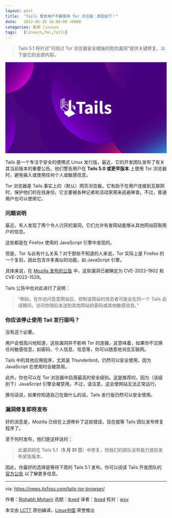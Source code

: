 ```yaml
---
layout: post
title:	"Tails 警告用户不要使用 Tor 浏览器：原因如下！"
date:	2022-05-30 16:09:00 +0800 
categories:	新闻 linuxcn 
tags:	[linuxcn,Tor,Tails]
---
```




> 
> Tails 5.1 将针对“可绕过 Tor 浏览器安全措施的危险漏洞”提供关键修复。以下是它的全部内容。
> 
> 
> 


![Tails](/Asserts/Images/album/202205/30/160905mvhyvhxdzfchxcwx.jpg)


Tails 是一个专注于安全的便携式 Linux 发行版，最近，它的开发团队发布了有关其当前版本的重要公告。他们警告用户在 **Tails 5.0 或更早版本** 上使用 Tor 浏览器时，避免输入或使用任何个人或敏感信息。


Tor 浏览器是 Tails 事实上的（默认）网页浏览器，它有助于在用户连接到互联网时，保护他们的在线身份。它主要被各种记者和活动家用来逃避审查。不过，普通用户也可以使用它。


### 问题说明


最近，有人发现了两个令人讨厌的漏洞，它们允许有害网站能够从其他网站窃取用户的信息。


这些都是在 Firefox 使用的 JavaScript 引擎中发现的。


但是，Tor 与此有什么关系？对于那些不知道的人来说，Tor 实际上是 Firefox 的一个复刻，因此包含许多类似的功能，如 JavaScript 引擎。


具体来说，在 [Mozilla 发布的公告](https://www.mozilla.org/en-US/security/advisories/mfsa2022-19/) 中，这些漏洞已被确定为 CVE-2022-1802 和 CVE-2022-1529。


Tails 公告中也对此进行了说明：



> 
> “例如，在你访问恶意网站后，控制该网站的攻击者可能会在同一个 Tails 会话期间，访问你随后发送到其他网站的密码或其他敏感信息。”
> 
> 
> 


### 你应该停止使用 Tail 发行版吗？


没有这个必要。


用户会很高兴地知道，这些漏洞并不影响 Tor 的连接。这意味着，如果你不交换任何敏感信息，如密码、个人信息、信息等，你可以随意地浏览互联网。


Tails 中的其他应用程序，尤其是 Thunderbird，仍然可以安全使用，因为 JavaScript 在使用时会被禁用。


此外，你也可以在 Tor 浏览器中启用最高的安全级别。这是推荐的，因为（该级别下）JavaScript 引擎会被禁用。不过，请注意，这会使网站无法正常运行。


换句话说，如果你知道自己在做什么的话，Tails 发行版仍然可以安全使用。


### 漏洞修复即将发布


好的消息是，Mozilla 已经在上游修补了这些错误，现在就等 Tails 团队发布修复程序了。


至于何时发布，他们是这样说的：



> 
> 此漏洞将在 Tails 5.1（**5 月 31 日**）中修复，但我们的团队没有能力提前发布紧急版本。
> 
> 
> 


因此，你最好的选择是等待下周的 Tails 5.1 发布。你可以阅读 Tails 开发团队的 [官方公告](https://tails.boum.org/security/prototype_pollution/index.en.html) 以了解更多信息。




---


via: <https://news.itsfoss.com/tails-tor-browser/>


作者：[Rishabh Moharir](https://news.itsfoss.com/author/rishabh/) 选题：[lkxed](https://github.com/lkxed) 译者：[lkxed](https://github.com/lkxed) 校对：[wxy](https://github.com/wxy)


本文由 [LCTT](https://github.com/LCTT/TranslateProject) 原创编译，[Linux中国](https://linux.cn/) 荣誉推出
